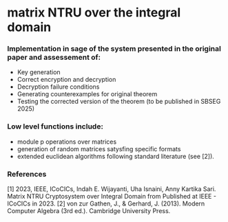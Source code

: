 #  matrix NTRU over the integral domain 

### Implementation in sage of the system presented in the original paper and assessement of:
- Key generation
- Correct encryption and decryption
- Decryption failure conditions
- Generating counterexamples for original theorem
- Testing the corrected version of the theorem (to be published in SBSEG 2025)

### Low level functions include:
- module p operations over matrices 
- generation of random matrices satysfing specific formats
- extended euclidean algorithms following standard literature (see [2]).


### References
[1] 2023, IEEE, ICoCICs, Indah E. Wijayanti, Uha Isnaini, Anny Kartika Sari. Matrix NTRU Cryptosystem over Integral Domain from Published at IEEE - ICoCICs in 2023.
[2] von zur Gathen, J., & Gerhard, J. (2013). Modern Computer Algebra (3rd ed.). Cambridge University Press.

